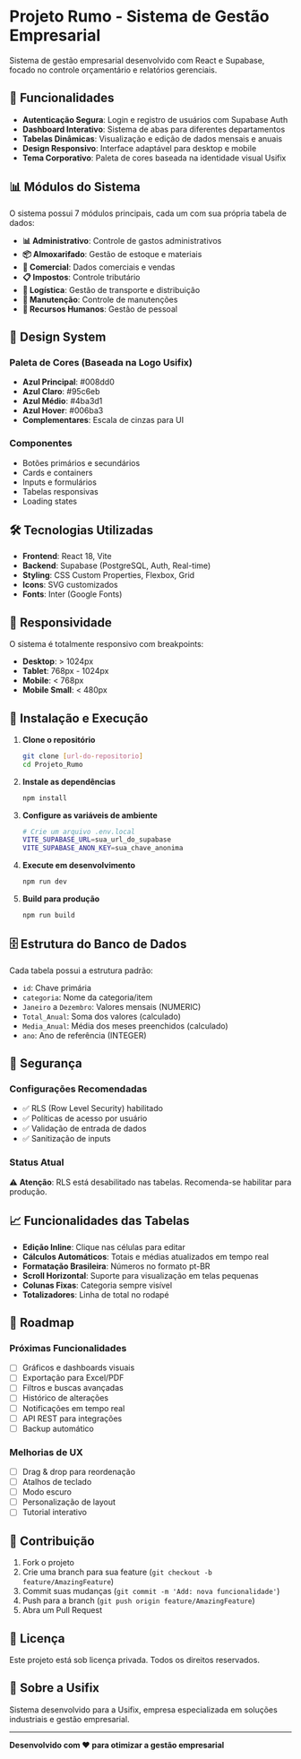# Projeto Rumo - Sistema de Gestão Empresarial

Sistema de gestão empresarial desenvolvido com React e Supabase, focado no controle orçamentário e relatórios gerenciais.

## 🚀 Funcionalidades

- **Autenticação Segura**: Login e registro de usuários com Supabase Auth
- **Dashboard Interativo**: Sistema de abas para diferentes departamentos
- **Tabelas Dinâmicas**: Visualização e edição de dados mensais e anuais
- **Design Responsivo**: Interface adaptável para desktop e mobile
- **Tema Corporativo**: Paleta de cores baseada na identidade visual Usifix

## 📊 Módulos do Sistema

O sistema possui 7 módulos principais, cada um com sua própria tabela de dados:

- **📊 Administrativo**: Controle de gastos administrativos
- **📦 Almoxarifado**: Gestão de estoque e materiais
- **💼 Comercial**: Dados comerciais e vendas
- **📋 Impostos**: Controle tributário
- **🚛 Logística**: Gestão de transporte e distribuição
- **🔧 Manutenção**: Controle de manutenções
- **👥 Recursos Humanos**: Gestão de pessoal

## 🎨 Design System

### Paleta de Cores (Baseada na Logo Usifix)
- **Azul Principal**: #008dd0
- **Azul Claro**: #95c6eb  
- **Azul Médio**: #4ba3d1
- **Azul Hover**: #006ba3
- **Complementares**: Escala de cinzas para UI

### Componentes
- Botões primários e secundários
- Cards e containers
- Inputs e formulários
- Tabelas responsivas
- Loading states

## 🛠️ Tecnologias Utilizadas

- **Frontend**: React 18, Vite
- **Backend**: Supabase (PostgreSQL, Auth, Real-time)
- **Styling**: CSS Custom Properties, Flexbox, Grid
- **Icons**: SVG customizados
- **Fonts**: Inter (Google Fonts)

## 📱 Responsividade

O sistema é totalmente responsivo com breakpoints:
- **Desktop**: > 1024px
- **Tablet**: 768px - 1024px  
- **Mobile**: < 768px
- **Mobile Small**: < 480px

## 🔧 Instalação e Execução

1. **Clone o repositório**
   ```bash
   git clone [url-do-repositorio]
   cd Projeto_Rumo
   ```

2. **Instale as dependências**
   ```bash
   npm install
   ```

3. **Configure as variáveis de ambiente**
   ```bash
   # Crie um arquivo .env.local
   VITE_SUPABASE_URL=sua_url_do_supabase
   VITE_SUPABASE_ANON_KEY=sua_chave_anonima
   ```

4. **Execute em desenvolvimento**
   ```bash
   npm run dev
   ```

5. **Build para produção**
   ```bash
   npm run build
   ```

## 🗄️ Estrutura do Banco de Dados

Cada tabela possui a estrutura padrão:
- `id`: Chave primária
- `categoria`: Nome da categoria/item
- `Janeiro` a `Dezembro`: Valores mensais (NUMERIC)
- `Total_Anual`: Soma dos valores (calculado)
- `Media_Anual`: Média dos meses preenchidos (calculado)
- `ano`: Ano de referência (INTEGER)

## 🔐 Segurança

### Configurações Recomendadas
- ✅ RLS (Row Level Security) habilitado
- ✅ Políticas de acesso por usuário
- ✅ Validação de entrada de dados
- ✅ Sanitização de inputs

### Status Atual
⚠️ **Atenção**: RLS está desabilitado nas tabelas. Recomenda-se habilitar para produção.

## 📈 Funcionalidades das Tabelas

- **Edição Inline**: Clique nas células para editar
- **Cálculos Automáticos**: Totais e médias atualizados em tempo real
- **Formatação Brasileira**: Números no formato pt-BR
- **Scroll Horizontal**: Suporte para visualização em telas pequenas
- **Colunas Fixas**: Categoria sempre visível
- **Totalizadores**: Linha de total no rodapé

## 🚀 Roadmap

### Próximas Funcionalidades
- [ ] Gráficos e dashboards visuais
- [ ] Exportação para Excel/PDF
- [ ] Filtros e buscas avançadas
- [ ] Histórico de alterações
- [ ] Notificações em tempo real
- [ ] API REST para integrações
- [ ] Backup automático

### Melhorias de UX
- [ ] Drag & drop para reordenação
- [ ] Atalhos de teclado
- [ ] Modo escuro
- [ ] Personalização de layout
- [ ] Tutorial interativo

## 👥 Contribuição

1. Fork o projeto
2. Crie uma branch para sua feature (`git checkout -b feature/AmazingFeature`)
3. Commit suas mudanças (`git commit -m 'Add: nova funcionalidade'`)
4. Push para a branch (`git push origin feature/AmazingFeature`)
5. Abra um Pull Request

## 📄 Licença

Este projeto está sob licença privada. Todos os direitos reservados.

## 🏢 Sobre a Usifix

Sistema desenvolvido para a Usifix, empresa especializada em soluções industriais e gestão empresarial.

---

**Desenvolvido com ❤️ para otimizar a gestão empresarial**
